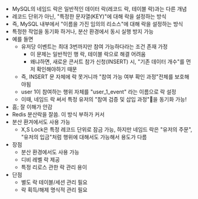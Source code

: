 - MySQL의 네임드 락은 일반적인 데이터 락(레코드 락, 테이블 락)과는 다른 개념
- 레코드 단위가 아닌, "특정한 문자열(KEY)"에 대해 락을 설정하는 방식
- 즉, MySQL 내부에서 "이름을 가진 임의의 리소스"에 대해 락을 설정하는 방식
- 특정한 작업을 동기화 하거나, 분산 환경에서 동시 실행 방지 가능
- 예를 들면
	- 유저당 이벤트는 최대 3번까지만 참여 가능하다라는 조건 존재 가정
		- 이 문제는 일반적인 행 락, 테이블 락으로 해결 어려움
		- 왜냐하면, 새로운 콘서트 참가 신청(INSERT) 시, "기존 데이터 개수"를 먼저 확인해야하기 때문
	- 즉, INSERT 문 자체에 락 못거니까 "참여 가능 여부 확인 과정"전체를 보호해야됨
	- user 1이 참여하는 행위 자체를 "user_1_event" 라는 이름으로 락 설정
	- 이때, 네임드 락 써서 특정 유저의 "참여 검증 및 삽입 과정"을 동기화 가능!
- 흠; 잘 이해가 안감
- Redis 분산락을 잘씀. 이 방식 부하가 커서
- 분산 환겨에서도 사용 가능
	- X,S Lock은 특정 레코드 단위로 잠금 가능, 하지만 네임드 락은 "유저의 주문", "유저의 입금"처럼 행위에 대해서도 가능해서 용도가 다름
- 장점
	- 분산 환경에서도 사용 가능
	- 디비 레벨 락 제공
	- 특정 리로스 관한 락 관리 용이
- 단점
	- 별도 락 테이블/세션 관리 필요
	- 락 획득/해제 명식적 관리 필요